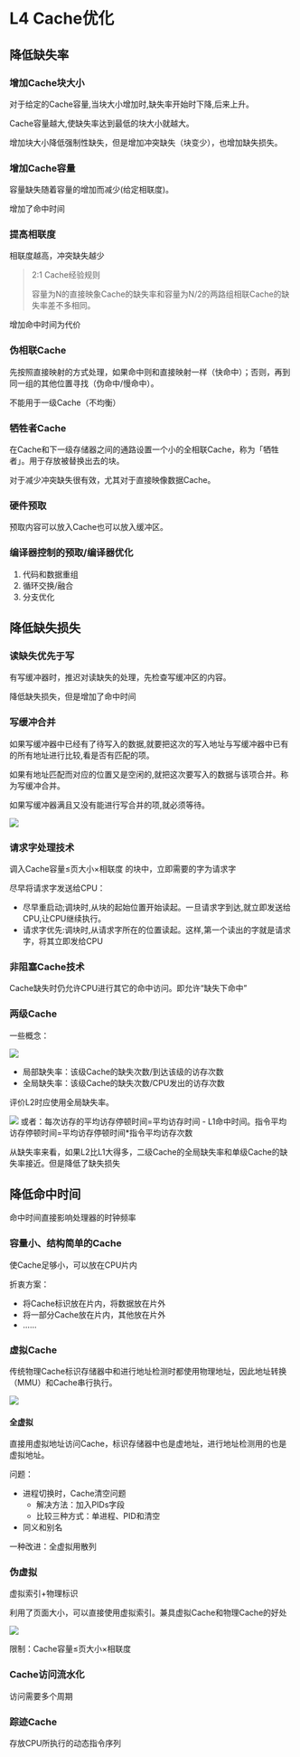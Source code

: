 # L4 Cache优化

## 降低缺失率

### 增加Cache块大小

对于给定的Cache容量,当块大小增加时,缺失率开始时下降,后来上升。

Cache容量越大,使缺失率达到最低的块大小就越大。

增加块大小降低强制性缺失，但是增加冲突缺失（块变少），也增加缺失损失。

### 增加Cache容量

容量缺失随着容量的增加而减少(给定相联度)。

增加了命中时间

### 提高相联度

相联度越高，冲突缺失越少

>  2:1 Cache经验规则
>
> 容量为N的直接映象Cache的缺失率和容量为N/2的两路组相联Cache的缺失率差不多相同。

增加命中时间为代价

### 伪相联Cache

先按照直接映射的方式处理，如果命中则和直接映射一样（快命中）；否则，再到同一组的其他位置寻找（伪命中/慢命中）。

不能用于一级Cache（不均衡）

### 牺牲者Cache

在Cache和下一级存储器之间的通路设置一个小的全相联Cache，称为「牺牲者」。用于存放被替换出去的块。

对于减少冲突缺失很有效，尤其对于直接映像数据Cache。

### 硬件预取

预取内容可以放入Cache也可以放入缓冲区。

### 编译器控制的预取/编译器优化

1. 代码和数据重组
2. 循环交换/融合
3. 分支优化

## 降低缺失损失

### 读缺失优先于写

有写缓冲器时，推迟对读缺失的处理，先检查写缓冲区的内容。

降低缺失损失，但是增加了命中时间

### 写缓冲合并

如果写缓冲器中已经有了待写入的数据,就要把这次的写入地址与写缓冲器中已有的所有地址进行比较,看是否有匹配的项。

如果有地址匹配而对应的位置又是空闲的,就把这次要写入的数据与该项合并。称为写缓冲合并。

如果写缓冲器满且又没有能进行写合并的项,就必须等待。

![](_v_images/20200319115455142_1797965665.png)

### 请求字处理技术

调入Cache容量≤页大小×相联度
的块中，立即需要的字为请求字

尽早将请求字发送给CPU：  
- 尽早重启动;调块时,从块的起始位置开始读起。一旦请求字到达,就立即发送给CPU,让CPU继续执行。
- 请求字优先:调块时,从请求字所在的位置读起。这样,第一个读出的字就是请求字，将其立即发给CPU

### 非阻塞Cache技术

Cache缺失时仍允许CPU进行其它的命中访问。即允许“缺失下命中”

### 两级Cache

一些概念：

![](_v_images/20200326101858126_684104234.png)

- 局部缺失率：该级Cache的缺失次数/到达该级的访存次数
- 全局缺失率：该级Cache的缺失次数/CPU发出的访存次数

评价L2时应使用全局缺失率。

![](_v_images/20200326101918666_539439495.png)
或者：每次访存的平均访存停顿时间=平均访存时间 - L1命中时间。指令平均访存停顿时间=平均访存停顿时间*指令平均访存次数

从缺失率来看，如果L2比L1大得多，二级Cache的全局缺失率和单级Cache的缺失率接近。但是降低了缺失损失

## 降低命中时间

命中时间直接影响处理器的时钟频率

### 容量小、结构简单的Cache

使Cache足够小，可以放在CPU片内

折衷方案：
- 将Cache标识放在片内，将数据放在片外
- 将一部分Cache放在片内，其他放在片外
- ……

### 虚拟Cache

传统物理Cache标识存储器中和进行地址检测时都使用物理地址，因此地址转换（MMU）和Cache串行执行。

![](_v_images/20200326110516627_1044643270.png)

#### 全虚拟

直接用虚拟地址访问Cache，标识存储器中也是虚地址，进行地址检测用的也是虚拟地址。

问题：
- 进程切换时，Cache清空问题
    + 解决方法：加入PIDs字段
    + 比较三种方式：单进程、PID和清空
- 同义和别名

一种改进：全虚拟用散列

### 伪虚拟

虚拟索引+物理标识

利用了页面大小，可以直接使用虚拟索引。兼具虚拟Cache和物理Cache的好处

![](_v_images/20200326113414011_911770963.png)

限制：Cache容量≤页大小×相联度

### Cache访问流水化

访问需要多个周期

### 踪迹Cache

存放CPU所执行的动态指令序列